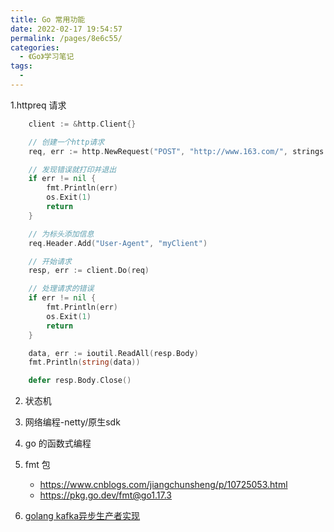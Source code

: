 ```yaml
---
title: Go 常用功能
date: 2022-02-17 19:54:57
permalink: /pages/8e6c55/
categories:
  - 《Go》学习笔记
tags:
  - 
---
```

1.httpreq 请求

```go
	client := &http.Client{}

	// 创建一个http请求
	req, err := http.NewRequest("POST", "http://www.163.com/", strings.NewReader("key=value"))

	// 发现错误就打印并退出
	if err != nil {
		fmt.Println(err)
		os.Exit(1)
		return
	}

	// 为标头添加信息
	req.Header.Add("User-Agent", "myClient")

	// 开始请求
	resp, err := client.Do(req)

	// 处理请求的错误
	if err != nil {
		fmt.Println(err)
		os.Exit(1)
		return
	}

	data, err := ioutil.ReadAll(resp.Body)
	fmt.Println(string(data))

	defer resp.Body.Close()
```

2. 状态机
3. 网络编程-netty/原生sdk
3. go 的函数式编程
5. fmt 包
   - https://www.cnblogs.com/jiangchunsheng/p/10725053.html
   - https://pkg.go.dev/fmt@go1.17.3

6. [golang kafka异步生产者实现](https://blog.csdn.net/weixin_41624645/article/details/116201231)

